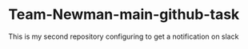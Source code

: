# Team-Newman-main-github-task
This is my second repository configuring to get a notification on slack

